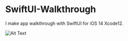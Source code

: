 # SwiftUI-Walkthrough
 I make app  walkthrough with SwiftUI for iOS 14 Xcode12.

![Alt Text](https://media.giphy.com/media/dbbKFcVVHU1CxtvSME/giphy.gif)

